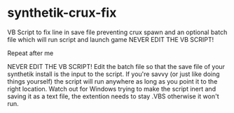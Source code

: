 # synthetik-crux-fix
VB Script to fix line in save file preventing crux spawn and an optional batch file which will run script and launch game
NEVER EDIT THE VB SCRIPT!

Repeat after me

NEVER EDIT THE VB SCRIPT!
Edit the batch file so that the save file of your synthetik install is the input to the script.
If you're savvy (or just like doing things yourself) the script will run anywhere as long as you point it to the right location.
Watch out for Windows trying to make the script inert and saving it as a text file, the extention needs to stay .VBS otherwise it won't run.
